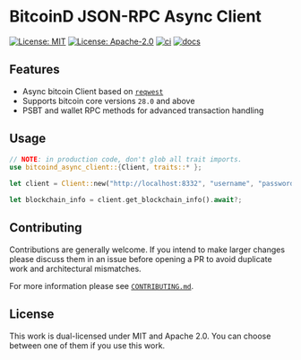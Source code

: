# BitcoinD JSON-RPC Async Client

[![License: MIT](https://img.shields.io/badge/License-MIT-blue.svg)](https://opensource.org/licenses/MIT)
[![License: Apache-2.0](https://img.shields.io/badge/License-Apache-blue.svg)](https://opensource.org/licenses/apache-2-0)
[![ci](https://github.com/alpenlabs/bitcoind-async-client/actions/workflows/lint.yml/badge.svg?event=push)](https://github.com/alpenlabs/bitcoind-async-client/actions)
[![docs](https://img.shields.io/badge/docs-docs.rs-orange)](https://docs.rs/bitcoind-async-client)

## Features

- Async bitcoin Client based on [`reqwest`](https://crates.io/crates/reqwest)
- Supports bitcoin core versions `28.0` and above
- PSBT and wallet RPC methods for advanced transaction handling

## Usage

```rust
// NOTE: in production code, don't glob all trait imports.
use bitcoind_async_client::{Client, traits::* }; 

let client = Client::new("http://localhost:8332", "username", "password", None, None).await?;

let blockchain_info = client.get_blockchain_info().await?;
```

## Contributing

Contributions are generally welcome.
If you intend to make larger changes please discuss them in an issue
before opening a PR to avoid duplicate work and architectural mismatches.

For more information please see [`CONTRIBUTING.md`](/CONTRIBUTING.md).

## License

This work is dual-licensed under MIT and Apache 2.0.
You can choose between one of them if you use this work.
